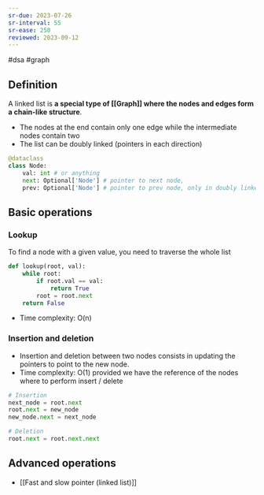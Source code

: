 ```yaml
---
sr-due: 2023-07-26
sr-interval: 55
sr-ease: 250
reviewed: 2023-09-12
---
```


#dsa #graph

## Definition

A linked list is **a special type of [[Graph]] where the nodes and edges form a chain-like structure**.

- The nodes at the end contain only one edge while the intermediate nodes contain two
- The list can be doubly linked (pointers in each direction)

```python
@dataclass
class Node:
	val: int # or anything
	next: Optional['Node'] # pointer to next node,
	prev: Optional['Node'] # pointer to prev node, only in doubly linked list
```

## Basic operations

### Lookup

To find a node with a given value, you need to traverse the whole list

```python
def lookup(root, val):
	while root:
		if root.val == val:
			return True
		root = root.next
	return False
```

- Time complexity: O(n)

### Insertion and deletion

- Insertion and deletion between two nodes consists in updating the pointers to point to the new node.
- Time complexity: O(1) provided we have the reference of the nodes where to perform insert / delete

```python
# Insertion
next_node = root.next
root.next = new_node
new_node.next = next_node
```

```python
# Deletion
root.next = root.next.next
```

## Advanced operations

- [[Fast and slow pointer (linked list)]]
